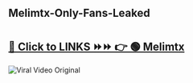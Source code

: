 
 ## Melimtx-Only-Fans-Leaked

# <h2><a href="https://clipsfans.com/Melimtx&ref=git">🔗 Click to LINKS ⏩⏩ 👉 🟢 Melimtx </a></h2>

<a href="https://clipsfans.com/Melimtx&ref=git" rel="nofollow" data-target="animated-image.originalLink"><img src="https://i.ibb.co.com/xMMVF88/686577567.gif" alt="Viral Video Original" style="max-width: 100%; display: inline-block;" data-target="animated-image.originalImage"></a>
